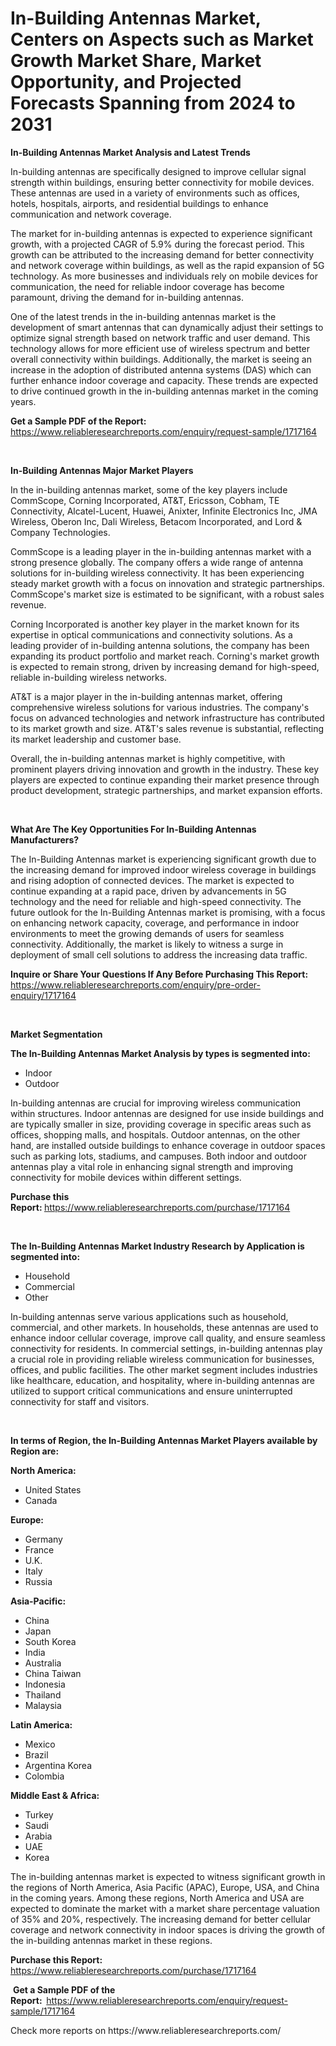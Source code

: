 <p><h1>In-Building Antennas Market, Centers on Aspects such as Market Growth Market Share, Market Opportunity, and Projected Forecasts Spanning from 2024 to 2031</h1></p><p><strong>In-Building Antennas Market Analysis and Latest Trends</strong></p>
<p><p>In-building antennas are specifically designed to improve cellular signal strength within buildings, ensuring better connectivity for mobile devices. These antennas are used in a variety of environments such as offices, hotels, hospitals, airports, and residential buildings to enhance communication and network coverage.</p><p>The market for in-building antennas is expected to experience significant growth, with a projected CAGR of 5.9% during the forecast period. This growth can be attributed to the increasing demand for better connectivity and network coverage within buildings, as well as the rapid expansion of 5G technology. As more businesses and individuals rely on mobile devices for communication, the need for reliable indoor coverage has become paramount, driving the demand for in-building antennas.</p><p>One of the latest trends in the in-building antennas market is the development of smart antennas that can dynamically adjust their settings to optimize signal strength based on network traffic and user demand. This technology allows for more efficient use of wireless spectrum and better overall connectivity within buildings. Additionally, the market is seeing an increase in the adoption of distributed antenna systems (DAS) which can further enhance indoor coverage and capacity. These trends are expected to drive continued growth in the in-building antennas market in the coming years.</p></p>
<p><strong>Get a Sample PDF of the Report:&nbsp;</strong> <a href="https://www.reliableresearchreports.com/enquiry/request-sample/1717164">https://www.reliableresearchreports.com/enquiry/request-sample/1717164</a></p>
<p>&nbsp;</p>
<p><strong>In-Building Antennas Major Market Players</strong></p>
<p><p>In the in-building antennas market, some of the key players include CommScope, Corning Incorporated, AT&T, Ericsson, Cobham, TE Connectivity, Alcatel-Lucent, Huawei, Anixter, Infinite Electronics Inc, JMA Wireless, Oberon Inc, Dali Wireless, Betacom Incorporated, and Lord & Company Technologies.</p><p>CommScope is a leading player in the in-building antennas market with a strong presence globally. The company offers a wide range of antenna solutions for in-building wireless connectivity. It has been experiencing steady market growth with a focus on innovation and strategic partnerships. CommScope's market size is estimated to be significant, with a robust sales revenue.</p><p>Corning Incorporated is another key player in the market known for its expertise in optical communications and connectivity solutions. As a leading provider of in-building antenna solutions, the company has been expanding its product portfolio and market reach. Corning's market growth is expected to remain strong, driven by increasing demand for high-speed, reliable in-building wireless networks.</p><p>AT&T is a major player in the in-building antennas market, offering comprehensive wireless solutions for various industries. The company's focus on advanced technologies and network infrastructure has contributed to its market growth and size. AT&T's sales revenue is substantial, reflecting its market leadership and customer base.</p><p>Overall, the in-building antennas market is highly competitive, with prominent players driving innovation and growth in the industry. These key players are expected to continue expanding their market presence through product development, strategic partnerships, and market expansion efforts.</p></p>
<p>&nbsp;</p>
<p><strong>What Are The Key Opportunities For In-Building Antennas Manufacturers?</strong></p>
<p><p>The In-Building Antennas market is experiencing significant growth due to the increasing demand for improved indoor wireless coverage in buildings and rising adoption of connected devices. The market is expected to continue expanding at a rapid pace, driven by advancements in 5G technology and the need for reliable and high-speed connectivity. The future outlook for the In-Building Antennas market is promising, with a focus on enhancing network capacity, coverage, and performance in indoor environments to meet the growing demands of users for seamless connectivity. Additionally, the market is likely to witness a surge in deployment of small cell solutions to address the increasing data traffic.</p></p>
<p><strong>Inquire or Share Your Questions If Any Before Purchasing This Report:</strong> <a href="https://www.reliableresearchreports.com/enquiry/pre-order-enquiry/1717164">https://www.reliableresearchreports.com/enquiry/pre-order-enquiry/1717164</a></p>
<p>&nbsp;</p>
<p><strong>Market Segmentation</strong></p>
<p><strong>The In-Building Antennas Market Analysis by types is segmented into:</strong></p>
<p><ul><li>Indoor</li><li>Outdoor</li></ul></p>
<p><p>In-building antennas are crucial for improving wireless communication within structures. Indoor antennas are designed for use inside buildings and are typically smaller in size, providing coverage in specific areas such as offices, shopping malls, and hospitals. Outdoor antennas, on the other hand, are installed outside buildings to enhance coverage in outdoor spaces such as parking lots, stadiums, and campuses. Both indoor and outdoor antennas play a vital role in enhancing signal strength and improving connectivity for mobile devices within different settings.</p></p>
<p><strong>Purchase this Report:&nbsp;</strong><a href="https://www.reliableresearchreports.com/purchase/1717164">https://www.reliableresearchreports.com/purchase/1717164</a></p>
<p>&nbsp;</p>
<p><strong>The In-Building Antennas Market Industry Research by Application is segmented into:</strong></p>
<p><ul><li>Household</li><li>Commercial</li><li>Other</li></ul></p>
<p><p>In-building antennas serve various applications such as household, commercial, and other markets. In households, these antennas are used to enhance indoor cellular coverage, improve call quality, and ensure seamless connectivity for residents. In commercial settings, in-building antennas play a crucial role in providing reliable wireless communication for businesses, offices, and public facilities. The other market segment includes industries like healthcare, education, and hospitality, where in-building antennas are utilized to support critical communications and ensure uninterrupted connectivity for staff and visitors.</p></p>
<p>&nbsp;</p>
<p><strong>In terms of Region, the In-Building Antennas Market Players available by Region are:</strong></p>
<p>
    <p> <strong> North America: </strong>
        <ul>
            <li>United States</li>
            <li>Canada</li>
        </ul>
        </p> 
    <p> <strong> Europe: </strong>
        <ul>
            <li>Germany</li>
            <li>France</li>
            <li>U.K.</li>
            <li>Italy</li>
            <li>Russia</li>
        </ul>
        </p> 
    <p> <strong> Asia-Pacific: </strong>
        <ul>
            <li>China</li>
            <li>Japan</li>
            <li>South Korea</li>
            <li>India</li>
            <li>Australia</li>
            <li>China Taiwan</li>
            <li>Indonesia</li>
            <li>Thailand</li>
            <li>Malaysia</li>
        </ul>
        </p> 
    <p> <strong> Latin America: </strong>
        <ul>
            <li>Mexico</li>
            <li>Brazil</li>
            <li>Argentina Korea</li>
            <li>Colombia</li>
        </ul>
        </p> 
    <p> <strong> Middle East & Africa: </strong>
        <ul>
            <li>Turkey</li>
            <li>Saudi</li>
            <li>Arabia</li>
            <li>UAE</li>
            <li>Korea</li>
        </ul>
    </p>
    </p>
<p><p>The in-building antennas market is expected to witness significant growth in the regions of North America, Asia Pacific (APAC), Europe, USA, and China in the coming years. Among these regions, North America and USA are expected to dominate the market with a market share percentage valuation of 35% and 20%, respectively. The increasing demand for better cellular coverage and network connectivity in indoor spaces is driving the growth of the in-building antennas market in these regions.</p></p>
<p><strong>Purchase this Report: </strong><a href="https://www.reliableresearchreports.com/purchase/1717164">https://www.reliableresearchreports.com/purchase/1717164</a></p>
<p>&nbsp;<strong>Get a Sample PDF of the Report:&nbsp;&nbsp;</strong><a href="https://www.reliableresearchreports.com/enquiry/request-sample/1717164">https://www.reliableresearchreports.com/enquiry/request-sample/1717164</a></p>
<p><strong></strong></p>
<p>Check more reports on https://www.reliableresearchreports.com/</p>